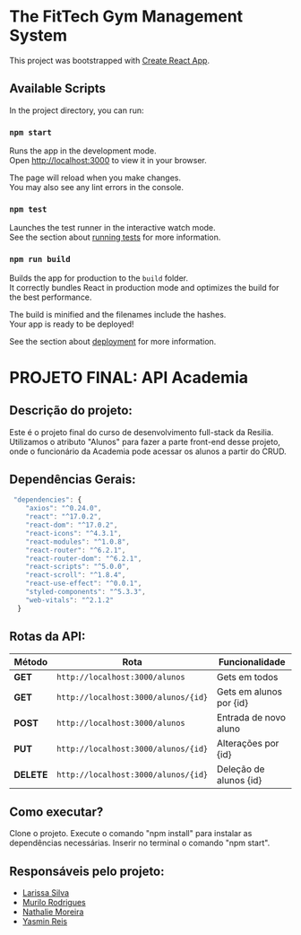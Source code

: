 # The FitTech Gym Management System

This project was bootstrapped with [Create React App](https://github.com/facebook/create-react-app).

## Available Scripts

In the project directory, you can run:

### `npm start`

Runs the app in the development mode.\
Open [http://localhost:3000](http://localhost:3000) to view it in your browser.

The page will reload when you make changes.\
You may also see any lint errors in the console.

### `npm test`

Launches the test runner in the interactive watch mode.\
See the section about [running tests](https://facebook.github.io/create-react-app/docs/running-tests) for more information.

### `npm run build`

Builds the app for production to the `build` folder.\
It correctly bundles React in production mode and optimizes the build for the best performance.

The build is minified and the filenames include the hashes.\
Your app is ready to be deployed!

See the section about [deployment](https://facebook.github.io/create-react-app/docs/deployment) for more information.

# PROJETO FINAL: API Academia

## Descrição do projeto:

Este é o projeto final do curso de desenvolvimento full-stack da Resilia. Utilizamos o atributo "Alunos" para fazer a parte front-end desse projeto, onde o funcionário da Academia pode acessar os alunos a partir do CRUD.

## Dependências Gerais:
```js
 "dependencies": {
    "axios": "^0.24.0",
    "react": "^17.0.2",
    "react-dom": "^17.0.2",
    "react-icons": "^4.3.1",
    "react-modules": "^1.0.8",
    "react-router": "^6.2.1",
    "react-router-dom": "^6.2.1",
    "react-scripts": "^5.0.0",
    "react-scroll": "^1.8.4",
    "react-use-effect": "^0.0.1",
    "styled-components": "^5.3.3",
    "web-vitals": "^2.1.2"
  }
```

## Rotas da API:

| Método | Rota | Funcionalidade |
| ------ | ----- | ----------- |
| **GET** | `http://localhost:3000/alunos` | Gets em todos|
| **GET** | `http://localhost:3000/alunos/{id}` | Gets em alunos por {id} |
| **POST** | `http://localhost:3000/alunos` | Entrada de novo aluno |
| **PUT** | `http://localhost:3000/alunos/{id}` | Alterações por {id} |
| **DELETE** | `http://localhost:3000/alunos/{id}` | Deleção de alunos {id} |

## Como executar?
Clone o projeto.
Execute o comando "npm install" para instalar as dependências necessárias.
Inserir no terminal o comando "npm start".

## Responsáveis pelo projeto:

- [Larissa Silva](https://github.com/LariCostaSilva)
- [Murilo Rodrigues](https://github.com/muridev017) 
- [Nathalie Moreira](https://github.com/NathalieMS)
- [Yasmin Reis](https://github.com/yasminreisk)
